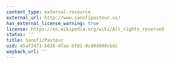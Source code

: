 ```yaml
---
content_type: external-resource
external_url: http://www.sanofipasteur.us/
has_external_license_warning: true
license: https://en.wikipedia.org/wiki/All_rights_reserved
status: ''
title: Sanofi/Pasteur
uid: 45af2471-b626-4fae-bf81-0cd9d840cbdc
wayback_url: ''
---
```

